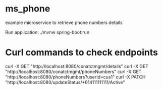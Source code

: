 # ms_phone
example microservice to retrieve phone numbers details

Run application: ./mvnw spring-boot:run

# Curl commands to check endpoints
curl -X GET "http://localhost:8080/conatctmgmt/details"
curl -X GET "http://localhost:8080/conatctmgmt/phoneNumbers"
curl -X GET "http://localhost:8080/phoneNumbers?userId=cus1"
curl -X PATCH "http://localhost:8080/updateStatus/+614111111111/Active"
